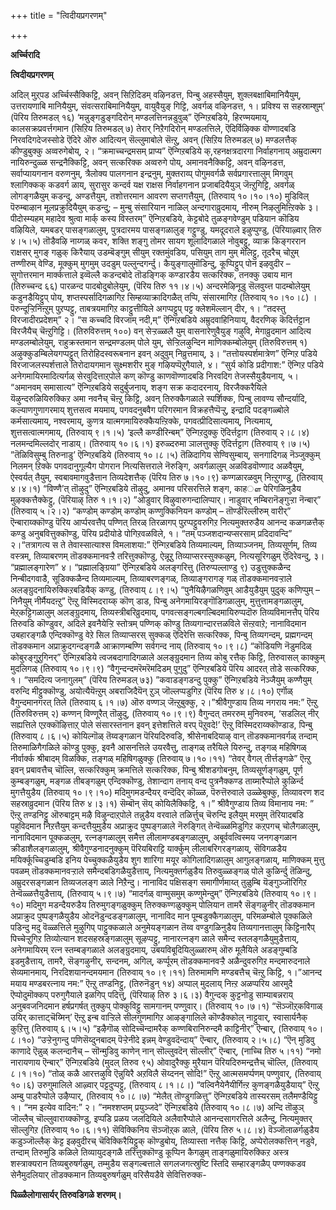 +++
title = "त्विदीयप्रगरणम्"

+++

**अर्च्चिरादि**

**त्विदीयप्रगरणम्**

अदिल् मुऱ्‌पड अर्च्चिस्सैक्किट्टि, अवन् सिऱिदिडम् वऴिनडत्त, पिन्बु अहस्सैयुम्, शुक्लबक्षाबिमानियैयुम्, उत्तरायणाबि मानियैयुम्, संवत्सराबिमानियैयुम्, वायुवैयुङ् गिट्टि, अवर्गळ् वऴिनडत्त, १। प्रविश्य स सहस्राम्शुम्’ (पॆरिय तिरुमडल् १६) ‘मन्नुङ्गडुङ्गदिरोन् मण्डलत्तिनन्नडुवुळ्” ऎन्गिऱबडिये, हिरण्मयमाय्, कालसक्रप्रवर्त्तगमान (सिऱिय तिरुमडल् ७) तेरार् निऱैगदिरोन् मण्डलत्तिले, ऎदिर्विऴिक्क वॊण्णादबडि निरवदिगदेजस्सोडे ऎदिरे ऒरु आदित्यन् सॆल्लुमाबोले सॆऩ्ऱु, अवन् (सिऱिय तिरुमडल् ७) मण्डलत्तैक् कीण्डुबुक्कु अव्वरुगेबोय्, २। “क्रमाच्चन्द्रमसम् प्राप्य” ऎन्गिऱबडिये क्,रहनक्षत्रदारगा निर्वाहगनाय् अम्रुदात्मग नायिरुन्दुळ्ळ सन्द्रनैक्किट्टि, अवन् सत्करिक्क अव्वरुगे पोय्, अमानवनैक्किट्टि, अवन् वऴिनडत्त, सर्वाप्यायगनान वरुणनुम्, त्रैलोक्य पालगनान इन्द्रनुम्, मुक्तराय्प् पोगुमवर्गळै सर्वप्रगारत्तालुम् मिगवुम् श्लागिक्कक् कडवर्ग ळाय्, सुरासुर कन्दर्व यक्ष राक्षस निर्वाहगनान प्रजाबदियैयुञ् जॆऩ्ऱुगिट्टि, अवर्गळ् लोगङ्गळैयुम् कडन्दु, अण्डत्तैयुम्, तशोत्तरमान आवरण सप्तगत्तैयुम्, (तिरुवाय् १०।१०।१०) मुडिविल् पॆरुम्बाऴान मूलप्रक्रुदियैयुम् कडन्दु; – मुन्बु संसारियान नाळिल् अन्दगाराव्रुदमाय्, नीरुम् निऴलुमिऩ्ऱिक्के ३। पीदोस्म्यहम् महादेव श्रुत्वा मार्क् कस्य विस्तरम्” ऎन्गिऱबडिये, केट्टबोदे तुळङ्गवेण्डुम् पडियान कॊडिय वऴियिले, यमबडर् पासङ्गळालुम्, पुत्रदारमय पासङ्गळालुङ् गट्टुण्डु, यमदूदराले इऴुप्पुण्डु, (पॆरियाऴ्वार् तिरु ४।५।५) तॊडैवऴि नाय्गळ् कवर, शक्ति शङ्गु तोमर सायग शूलादिगळाले नोवुबट्टु, व्याक्र किङ्गररान राक्षसर् मुगङ् गळुक् किरैयाय् उडम्बॆङ्गुम् सीयुम् रक्तमुंवडिय, पसियुम् ताग मुम् मेलिट्टु, तूदरैच् चोऱुम् तण्णीरुम् वेण्डि, मूक्कुम् मुगमुम् उदडुम् पल्लुन्दगर्न्दु। कैयुङ्गालुमॊडिन्दु, कूप्पिट्टुप् पोन इऴवुदीर – सुगोत्तरमान मार्क्कत्ताले इव्वॆल्लै कडन्दबोदे तॊडङ्गिक् कण्डारडैय सत्करिक्क, तनक्कु उबाय मान (तिरुच्चन्द ६६) पारळन्द पादबोदुबोलेयुम्, (पॆरिय तिरु ११।४।५) अन्दरमेऴिनूडु सॆलवुय्त्त पादम्बोलेयुम् कडुनडैयिट्टुप् पोय्, शप्तस्पर्सादिगळागिऱ सिम्हव्याक्रादिगळैत् तप्पि, संसारमागिऱ (तिरुवाय् १०।१०।८) । पॆरुन्दूऱ्ऱिनिऩ्ऱुम् पुऱप्पट्टु, ताबत्रयमागिऱ काट्टुत्तीयिले अगप्पट्टुप् पट्ट क्लेशमॆल्लान् दीर, १। “तदस्तु विरजादीरप्रदेशम्” २। “स कच्चदि विरजाम् नदी,म्” ऎन्गिऱबडिये अम्रुदवाहिनियाय्, वैदरणिक् कॆदिर्त्तट्टान विरजैयैच् चॆऩ्ऱुगिट्टि। (तिरुविरुत्तम् १००) वन् सेऱ्ऱळ्ळलै युम् वासनारेणुवैयुङ् गऴुवि, मेगाव्रुदमान आदित्य मण्डलम्बोलेयुम्, राहुक्रस्तमान सन्द्रमण्डलम् पोले युम्, सेऱ्ऱिलऴुन्दिन माणिक्कम्बोलेयुम् (तिरुविरुत्तम् १) अऴुक्कुडम्बिलेयगप्पट्टुत् तिरोहिदस्वरूबनान इवन् अदुवुम् निव्रुत्तमाय्, ३। “तत्तोयस्पर्शमात्रेण” ऎन्गिऱ पडिये विरजाजलस्पर्शत्ताले तिरोदायगमान सुक्ष्मशरीर मुङ् गऴियप्पॆऱुगैयाले, ४। “सुर्य कोडि प्रदीगाश:” ऎन्गिऱ पडिये अनेगमायिरमादित्यर्गळ् सेरवुदित्ताऱ्‌पोले कण् कॊण्डु काणवॊण्णादबडि निरवदिग तेजस्सैयुडैयनाय्, ५। “अमानवम् समासात्य” ऎन्गिऱबडिये सदुर्बुजनाय्, शङ्ग सक्र कदादरनाय्, विरजैक्करैयिले यॆऴुन्दरुळियिरुक्किऱ अमा नवनैच् चॆऩ्ऱु किट्टि, अवन् तिरुक्कैगळाले स्पर्शिक्क, पिन्बु लावण्य सौन्दर्यादि, कल्याणगुणागरमाय् शुत्तसत्व मयमाय्, पगवदनुबवैग परिगरमान विक्रहत्तैप्पॆऱ्ऱु, इन्द्रादि पदङ्गळ्बोले कर्मसात्यमाय्, नश्वरमाय्, कुणत्र यात्मगमायिरुक्कैयऩ्ऱिक्के, पगवत्प्रीदिसात्यमाय्, नित्यमाय्, शुत्तसत्वात्मगमाय्, (तिरुवाय् ९।१।५) ‘इल्लै कण्डीरिन्बम्” ऎन्गिऱदुक्कु ऎदिर्त्तट्टाग (तिरुवाय् २।८।४) नलमन्दमिल्लदोर् नाडाय्। (तिरुवाय् १०।६।१) इरुळ्दरुमा ञालत्तुक्कु ऎदिर्त्तट्टाग (तिरुवाय् ९।७।५) ”तॆळिविसुम्बु तिरुनाडु’ ऎन्गिऱबडिये (तिरुवाय् १०।८।५) तॆळिदागिय सेण्विसुम्बाय्, सनगादिगळ् नॆञ्जुक्कुम् निलमन् ऱिक्के पगवदानुगूल्यैग पोगरान नित्यसित्तराले नॆरुङ्गि, अवर्गळालुम् अळविडवॊण्णाद अळवैयुम्, ऐस्वर्यत् तैयुम्, स्वबावमागवुडैत्तान तिव्यदेशत्तैक् (पॆरिय तिरु ७।१०।९) कण्गळारळवुम् निऩ्ऱुगण्डु, (तिरुवाय् ४।४।१) “विण्णै’त् तॊऴुदु” ऎन्गिऱबडिये तॊऴुदु, अमानव परिसरत्तिले शङ्ग, काहௗ पेरिगळिनुडैय मुऴक्कत्तैक्केट्टु, (पॆरियाऴ् तिरु १।१।२) ”ओडुवार् विऴुवारुगन्दालिप्पार्। नाडुवार् नम्बिरानॆङ्गुऱ्ऱा नॆन्बार्” (तिरुवाय् ५।२।२) “कण्डोम् कण्डोम् कण्डोम् कण्णुक्किनियन कण्डोम् – तॊण्डीरॆल्लीरुम् वारीर्” ऎन्बाराय्क्कॊण्डु पॆरिय आर्प्परवत्तैप् पण्णित् तिरळ् तिरळागप् पुऱप्पट्टुवरुगिऱ नित्यमुक्तरुडैय आनन्द कळगळत्तैक् कण्डु अनुबवित्तुक्कॊण्डु, पॆरिय प्रदीयोडे पोगिऱवळविले, १। “तम् पञ्जशदान्यप्सरसाम् प्रदिदावन्दि” २।“तत्रागत्य स ते तेवास्सात्याश्स विमलाशया:” ऎन्गिऱबडिये तिव्यमाल्यम्, तिव्याञ्जनम्, तिव्यसूर्णम्, तिव्य वस्त्रम्, तिव्याबरणम् तॊडक्कमानवऱ्ऱै तरित्तुक्कॊण्डु, ऐन्नूऱु तिव्याप्सरस्सुक्कळुम्, नित्यसूरिगळुम् ऎदिरेवन्दु, ३। “प्रह्मालङ्गारेण” ४। “प्रह्मालङ्ग्रिया” ऎन्गिऱबडिये अलङ्गरित्तु (तिरुप्पल्लाण्डु ९) उडुत्तुक्कळैन्द निन्बीदगवाडै, सूडिक्कळैन्द तिव्यमाल्यम्, तिव्याबरणङ्गळ्, तिव्याङ्गरागङ् गळ् तॊडक्कमानवऱ्ऱाले अलङ्ग्रुदनायिरुक्किऱबडियैक् कण्डु, (तिरुवाय् ८।९।५) “पुनैयिऴैगळणिवुम् आडैयुडैयुम् पुदुक् कणिप्पुम् – निनैयुम् नीर्मैयदऩ्ऱु” ऎऩ्ऱु विस्मिदराय्क् कॊण् डाड, पिन्बु अनेगमायिरङ्गॊडिगळालुम्, मुत्तुत्तामङ्गळालुम्, मेऱ्‌कट्टिगळालुम् अलङ्ग्रुदमाय्, तिव्यस्त्रीबरिव्रुदमाय्, पगवत्सङ्गल्बगल्बिदमायिरुप्पदॊरु तिव्यविमानत्तैप् पॆरिय तिरुवडि कॊण्डुवर, अदिले इवनैयेऱ्ऱि स्तोत्रम् पण्णिक् कॊण्डु तिव्यगान्दारत्तळविले सॆऩ्ऱवाऱे; नानाविदमान उबहारङ्गळै एन्दिक्कॊण्डु वेऱे सिल तिव्याप्सरस् सुक्कळ् ऎदिरेत्ति सत्करिक्क, पिन्बु तिव्यगन्दम्, प्रह्मगन्दम् तॊडक्कमान अप्राक्रुदगन्दङ्गळै आक्राणम्बण्णि सर्वगन्द नाय् (तिरुवाय् १०।९।८) “कॊडियणि नॆडुमदिळ् कोबुरङ्गुऱुगिनर्” ऎन्गिऱबडिये त्वजबदागादिगळाले अलङ्ग्रुदमान तिव्य कोबु रत्तैक् किट्टि, तिरुवासल् काक्कुम् मुदलिगळ् (तिरुवाय् १०।९।९) “वैगुन्दन्दमरॆमरॆमदिडम् पुगुदु” ऎन्गिऱबडिये पॆरिय आदरत् तोडे सत्करिक्क, १। “समदित्य जनागुलम्” (पॆरिय तिरुमडल् ७३) ”कवाडङ्गडन्दु पुक्कु” ऎन्गिऱबडिये नॆञ्जैयुम् कण्णैयुम् वरुन्दि मीट्टुक्कॊण्डु, अयोत्यैयॆऩ्ऱुम् अबराजिदैयॆन् ऱुञ् जॊल्लप्पडुगिऱ (पॆरिय तिरु ४।८।१०) एर्गॊळ् वैगुन्दमानगरत् तिले (तिरुवाय् ६।१।७) ऒरु वण्णञ् जॆऩ्ऱुबुक्कु, २।”श्रीवैगुण्डाय तिव्य नगराय नम:” ऎऩ्ऱु (तिरुविरुत्तम् २) कण्णन् विण्णूरैत् तॊऴुदु, (तिरुवाय् १०।९।९) वैगुन्दत् तमररुम् मुनिवरुम्, ‘सडलिल् नीर् सह्यत्तिले एऱक्कॊऴित्ताऱ्‌ पोले संसारस्तनान इवन् इत्तेशत्तिले वरप् पॆऱुवदे!’ ऎऩ्ऱु विस्मिदराय्क्कॊण्डाड, पिन्बु (तिरुवाय् ८।६।५) कोयिल्गॊळ् तॆय्वङ्गळान पॆरियदिरुवडि, श्रीसेनाबदियाऴ् वान् तॊडक्कमानवर्गळ् तन्दाम् तिरुमाळिगैगळिले कॊण्डु पुक्कु, इवनै आसनत्तिले उयरवैत्तु, ताङ्गळ् तरैयिले यिरुन्दु, तङ्गळ् महिषिगळ् नीर्वार्क्क श्रीबादम् विळक्कि, तङ्गळ् महिषिगळुक्कु (तिरुवाय् ७।१०।११) “तेवर् वैगल् तीर्त्तङ्गळे” ऎऩ्ऱु इवन् प्रबावत्तैच् चॊल्लि, सत्करिक्कुम् क्रमत्तिले सत्करिक्क, पिन्बु श्रीशडगोबनुम्, तिव्यसूर्णङ्गळुम्, पूर्ण कुम्बङ्गळुम्, मङ्गळ तीबङ्गळुम् एन्दिक्कॊण्डु, तेशान्दाग तनाय् वन्द पुत्रनैक्कण्ड ताय्मारैप्पोले कुळिर्न्द मुगत्तैयुडैय (तिरुवाय् १०।९।१०) मदिमुगमडन्दैयर् वन्दॆदिर् कॊळ्ळ, पॆरुत्तॆरुवाले उळ्ळेबुक्कु, तिव्यावरण शद सहस्राव्रुदमान (पॆरिय तिरु ४।३।१) सॆम्बॊन् सॆय् कोयिलैक्किट्टि, १।” श्रीवैगुण्डाय तिव्य विमानाय नम: ” ऎऩ्ऱु तण्डनिट्टु ऒरुबाट्टम् मऴै विऴुन्दाऱ्‌पोले तन्नुडैय वरवाले तळिर्त्तुच् चॆरुन्दि इलैयुम् मरमुम् तॆरियादबडि पहुविदमान निऱत्तैयुम् कन्दत्तैयुमुडैय अप्राक्रुद पुष्पङ्गळाले नॆरुङ्गित् तेन्वॆळ्ळमिडुगिऱ कऱ्‌पगच् चोलैगळालुम्, नानाविदमान पूक्कळलुम्, रत्नङ्गळालुम् समैत्त लीलामण्डबङ्गळालुम्, अबूर्ववत्विस्मय जनगङ्गळान क्रीडाशैलङ्गळालुम्, श्रीवैगुण्डनादनुक्कुम् पॆरियबिराट्टि यार्क्कुम् लीलाबरिगरङ्गळाय्, सॆविगळडैय मयिर्क्कूच्चिडुम्बडि इनिय पेच्चुक्कळैयुडैय शुग शारिगा मयूर कोगिलादिगळालुम् आगुलङ्गळाय्, माणिक्कम् मुत्तु पवळम् तॊडक्कमानवऱ्ऱाले समैन्दबडिगळैयुडैत्ताय्, नित्यमुक्तर्गळुडैय तिरुवुळ्ळङ्गळ् पोले कुळिर्न्दु तॆळिन्दु, अम्रुदरसङ्गळान तिव्यजलङ्ग ळाले निऱैन्दु। नानाविद पक्षिसङ्ग समागीर्णमाय्त् तुळुम्बि यॆङ्गुञ्जॊरिगिऱ तेन्वॆळ्ळत्तैयुडैत्ताय्, (तिरुवाय् ५।९।७) “मादर्गळ् वाण्मुसमुम् कण्णुमेन्दुम्” ऎन्गिऱबडिये (तिरुवाय् १०।९।१०) मदिमुग मडन्दैयरुडैय तिरुमुगङ्गळुक्कुम् तिरुक्कण्गळुक्कुम् पोलियान तामरै सॆङ्गऴुनीर् तॊडक्कमान अप्राक्रुद पुष्पङ्गळैयुडैय ओदनॆडुन्दडङ्गळालुम्, नानाविद मान पूम्बडुक्कैगळालुम्, परिमळम्बोले पूक्कळिले पडिन्दु मदु वॆळ्ळत्तिले मुऴुगिप् पाट्टुक्कळाले अनुमेयङ्गळान तॆय्व वण्डुगळिनुडैय तिव्यगानत्तालुम् किट्टिनारैप् पिच्चेऱ्ऱुगिऱ तिव्योत्यान शदसहस्रङ्गळालुम् सूऴप्पट्टु, नानारत्नङ्ग ळाले समैन्द स्तलङ्गळैयुमुडैत्ताय्, अनेगमायिरम् रत्न स्तम्बङ्गळाले अलङ्ग्रुदमाय्, उबयविबूदियिलुळ्ळारुम् ऒरु मूलैयिले अडङ्गुम्बडि इडमुडैत्ताय्, तामरै, सॆङ्गऴुनीर्, सन्दनम्, अगिल्, कर्प्पूरम् तॊडक्कमानवऱ्ऱै अळैन्दुवरुगिऱ मन्दमारुदनाले सेव्यमानमाय्, निरदिशयानन्दमयमान (तिरुवाय् १०।९।११) तिरुमामणि मण्डबत्तैच् चॆऩ्ऱु किट्टि, १।”आनन्द मयाय मण्डबरत्नाय नम:” ऎऩ्ऱु तण्डनिट्टु, (तिरुनॆडुन् १४) अप्पाल् मुदलाय् निऩ्ऱ अळप्परिय आरमुदै ऎप्पोदुमॊक्कप् परुगुगैयाले इळगिप् पदित्तु, (पॆरियाऴ् तिरु ३।६।३) वैगुन्दक् कुट्टनोडु साम्याबन्नराय् अनुबवजनिदमान हर्षप्रगर्षत् तुक्कुप् पोक्कुविट्टु सामगानम् पण्णुवार्। (तिरुवाय् १०।७।१) “सॆञ्जॊऱ्‌कविगाळ् उयिर् कात्ताट्चॆय्मिन्’ ऎऩ्ऱु इन्ब वाऱ्ऱिले सीलगुणमागिऱ आऴङ्गालिले कॊण्डैक्कोल् नाट्टुवार्, स्वासार्यनैक् कुऱित्तु (तिरुवाय् ६।५।५) “इऴैगॊळ् सोदिच्चॆन्दामरैक् कण्णबिरानिरुन्दमै काट्टिनीर्” ऎन्बार्, (तिरुवाय् १०।८।१०) “उऱ्ऱेनुगन्दु पणिसॆय्दुनबादम् पॆऱ्ऱेनीदे इन्नम् वेण्डुवदॆन्दाय्” ऎन्बार्, (तिरुवाय् २।५।८) “ऎन् मुडिवु काणादे ऎन्नुळ् कलन्दानैच् – सॊन्मुडिवु काणेन् नान् सॊल्लुवदॆन् सॊल्लीर्” ऎन्बार्, (नाच्चि तिरु ५।११) “नमो नारायणाय ऎन्बार्” ऎन्गिऱबडिये (मुदल् तिरुव ९५) ओवादुरैक्कु मुरैयान पॆरियदिरुमन्द्रत्तैच् चॊल्लि, (तिरुवाय् ८।१।१०) “तोळ् कळै आरत्तऴुवि ऎन्नुयिरै अऱविलै सॆय्दनन् सोदि!” ऎऩ्ऱु आत्मसमर्प्पणम् पण्णुवार्, (तिरुवाय् १०।६) उरुगुमालिले आऴ्वार् पट्टदुप्पट्टु, (तिरुवाय् ८।१।८।) “वल्विनैयेनैयीर्गिऩ्ऱ कुणङ्गळैयुडैयाय्” ऎऩ्ऱु अम्बु पाडरैप्पोले उऴैप्पार्, (तिरुवाय् १०।८।७) “मेलैत् तॊण्डुगळित्तु” ऎन्गिऱबडिये तास्यरसम् तलैमण्डैयिट्टु १। “नम इत्येव वादिन:” २। ”नमश्शप्तम् प्रयुञ्जदे” ऎन्गिऱबडिये (तिरुवाय् १०।८।७) अन्दि तॊऴुञ् जॊल्लैच् चॊल्लुवाराय्क्कॊण्डु, इप्पडि प्रळय जलदियिले अलैवारैप्पोले आनन्दसागरत्तिले अलैन्दु, नित्यमुक्तर् सॊल्लुगिऱ (तिरुवाय् १०।६।११) सॆविक्किनिय सॆञ्जॊऱ्‌क ळाले, (पॆरिय तिरु ५।८।४) वॆञ्जॊलाळर्गळुडैय कडुञ्जॊल्लैक् केट्ट इऴवुदीरच् चॆविक्किरैयिट्टुक् कॊण्डुबोय्, तिव्यास्ता नत्तैक् किट्टि, अप्पेरोलक्कत्तिन् नडुवे, तन्दाम् तिरुमुडि कळिले तिव्यायुदङ्गळै तरित्तुक्कॊण्डु कूप्पिन कैगळुम् ताङ्गळुमायिरुक्किऱ अस्त्र शस्त्राक्यरान तिव्यबुरुषर्गळुम्, तम्मुडैय सङ्गल्बत्ताले सगलजगत्स्रुष्टि स्तिदि सम्हारङ्गळैप् पण्णक्कडव सेनैमुदलियार् तॊडक्कमान तिव्यबुरुषर्गळुम् वरिसैयडैवे सेवित्तिरुक्क-

**पिळ्ळैलोगासार्यर् तिरुवडिगळे शरणम्।**

